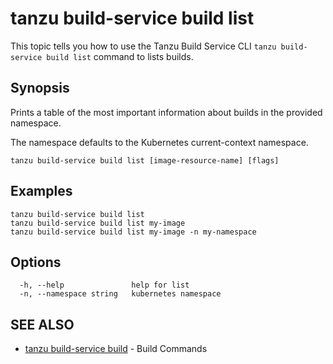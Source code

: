 # tanzu build-service build list

This topic tells you how to use the Tanzu Build Service CLI `tanzu build-service build list` command
to lists builds.

## Synopsis

Prints a table of the most important information about builds in the provided namespace.

The namespace defaults to the Kubernetes current-context namespace.

```console
tanzu build-service build list [image-resource-name] [flags]
```

## Examples

```console
tanzu build-service build list
tanzu build-service build list my-image
tanzu build-service build list my-image -n my-namespace
```

## Options

```console
  -h, --help               help for list
  -n, --namespace string   kubernetes namespace
```

## SEE ALSO

* [tanzu build-service build](tanzu_build-service_build.hbs.md)	 - Build Commands
